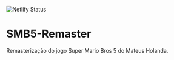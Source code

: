 ![Netlify Status](https://api.netlify.com/api/v1/badges/8b5076a4-663d-45b6-8d74-de4a728239a6/deploy-status)
# SMB5-Remaster
Remasterização do jogo Super Mario Bros 5 do Mateus Holanda.

